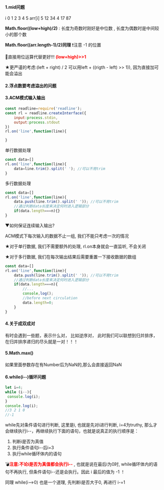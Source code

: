 #### 1.mid问题

   i              0     1      2     3     4      5
arr[i]         5    12    34    4    17    87 

**Math.floor((low+high)/2)** : 长度为奇数时刚好是中位数 , 长度为偶数时是中间较小的那个数

**Math.floor((arr.length-1)/2)同理**  ❗注意 -1 的位置

🌟直接用位运算代替更好!!!   <span style="color:red; font-weight:bold">(low+high)>>1</span>



★更严谨的考虑:(left + right) / 2 可以用left + ((rigth - left) >> 1)), 因为直接加可能会溢出



#### 2.浮点数要考虑溢出的问题



#### 3.ACM模式输入输出



```js
const readline=require('readline');
const rl = readline.createInterface({
    input:process.stdin,
    output:process.stdout
})
rl.on('line',function(line){

}
```

单行数据处理

```js
const data=[]
rl.on('line',function(line){
	data=line.trim().split(' '); //可以不用trim	
}
```



多行数据处理

```js
const data=[]
rl.on('line',function(line){
	data.push(line.trim().split(' ')); //可以不用trim	
    //通过判断data长度来决定何时进入逻辑部分
    if(data.length===n){}
}
```



▼如何保证连续输入输出? 

ACM模式下每次输入的数据不止一组, 我们不能只考虑一次的情况

★对于单行数据, 我们不需要额外的处理, rl.on本身就会一直监听, 不会关闭

★对于多行数据, 我们在每次输出结果后需要重置一下接收数据的数组

```js
const data=[]
rl.on('line',function(line){
	data.push(line.trim().split(' ')); //可以不用trim	
    //通过判断data长度来决定何时进入逻辑部分
    if(data.length===n){
        //...
        console,log();
        //before next circulation
        data.length=0;
    }
}
```





#### 4.关于成双成对

有时会遇到一些题，表示什么对， 比如逆序对， 此时我们可以联想到归并排序， 在归并排序递归的尽头就是一对！！！





#### 5.Math.max()

如果里面参数存在有Number后为NaN的,那么会直接返回NaN



#### 6.while(i--)循环问题

```js
let i=4;
while (i--){
 console.log(i);
}
console.log(i);
//3 2 1 0 
//-1
```

while先对条件语句进行判断, 这里是i, 也就是先对i进行判断, i=4为truthy, 那么才会继续执行i--，再继续执行下面的语句，也就是说真正的执行顺序是：

1. 判断i是否为真值
2. 执行条件语句i--后i=3 
3. 执行while循环体内的语句

💣<span style="font-weight:bold; color:red;">注意:不论i是否为真值都会执行i--</span> ,  也就是说在最后i为0时, while循环体内的语句不再执行, 但条件语句i--还是会执行。因此 i 最后的值为 -1 ！



同理 while(i-->0) 也是一个道理, 先判断i是否大于0, 再进行 i-=1 









